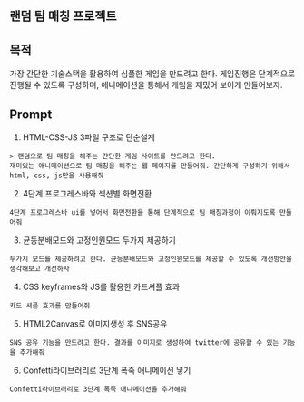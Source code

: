 ## 랜덤 팀 매칭 프로젝트

## 목적

가장 간단한 기술스택을 활용하여 심플한 게임을 만드려고 한다.
게임진행은 단계적으로 진행될 수 있도록 구성하며, 애니메이션을 통해서 게임을 재밌어 보이게 만들어보자.


## Prompt

1. HTML-CSS-JS 3파일 구조로 단순설계

```
> 랜덤으로 팀 매칭을 해주는 간단한 게임 사이트를 만드려고 한다.
재미있는 애니메이션으로 팀 매칭을 해주는 웹 페이지를 만들어줘. 간단하게 구성하기 위해서 html, css, js만을 사용해줘
```


2. 4단계 프로그레스바와 섹션별 화면전환

```
4단계 프로그레스바 ui를 넣어서 화면전환을 통해 단계적으로 팀 매칭과정이 이뤄지도록 만들어줘
```


3. 균등분배모드와 고정인원모드 두가지 제공하기

```
두가지 모드를 제공하려고 한다. 균등분배모드와 고정인원모드를 제공할 수 있도록 개선방안을 생각해보고 개선하자
```

4. CSS keyframes와 JS를 활용한 카드셔플 효과

```
카드 셔플 효과를 만들어줘
```

5. HTML2Canvas로 이미지생성 후 SNS공유

```
SNS 공유 기능을 만드려고 한다. 결과를 이미지로 생성하여 twitter에 공유할 수 있는 기능을 추가해줘
```

6. Confetti라이브러리로 3단계 폭죽 애니메이션 넣기

```
Confetti라이브러리로 3단계 폭죽 애니메이션을 추가해줘
```
